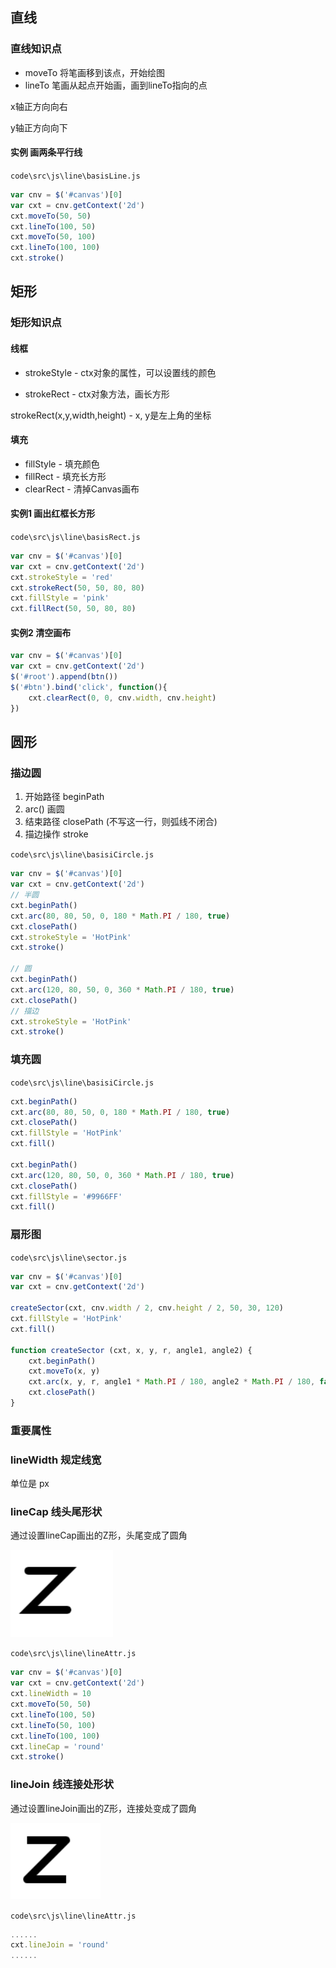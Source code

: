 ## 直线

### 直线知识点

- moveTo 将笔画移到该点，开始绘图
- lineTo 笔画从起点开始画，画到lineTo指向的点

x轴正方向向右

y轴正方向向下

#### 实例 画两条平行线

`code\src\js\line\basisLine.js`

```js
var cnv = $('#canvas')[0]
var cxt = cnv.getContext('2d')
cxt.moveTo(50, 50)
cxt.lineTo(100, 50)
cxt.moveTo(50, 100)
cxt.lineTo(100, 100)
cxt.stroke()
```

## 矩形

### 矩形知识点

#### 线框

- strokeStyle - ctx对象的属性，可以设置线的颜色


- strokeRect - ctx对象方法，画长方形

strokeRect(x,y,width,height) - x, y是左上角的坐标

#### 填充

- fillStyle - 填充颜色
- fillRect - 填充长方形
- clearRect - 清掉Canvas画布

#### 实例1 画出红框长方形

`code\src\js\line\basisRect.js`

```js
var cnv = $('#canvas')[0]
var cxt = cnv.getContext('2d')
cxt.strokeStyle = 'red'
cxt.strokeRect(50, 50, 80, 80)
cxt.fillStyle = 'pink'
cxt.fillRect(50, 50, 80, 80)
```

#### 实例2 清空画布

```js
var cnv = $('#canvas')[0]
var cxt = cnv.getContext('2d')
$('#root').append(btn())
$('#btn').bind('click', function(){
    cxt.clearRect(0, 0, cnv.width, cnv.height)
})
```

## 圆形

### 描边圆

1. 开始路径 beginPath
2. arc() 画圆
3. 结束路径 closePath (不写这一行，则弧线不闭合)
4. 描边操作 stroke

`code\src\js\line\basisiCircle.js`

```js
var cnv = $('#canvas')[0]
var cxt = cnv.getContext('2d')
// 半圆
cxt.beginPath()
cxt.arc(80, 80, 50, 0, 180 * Math.PI / 180, true)
cxt.closePath()
cxt.strokeStyle = 'HotPink'
cxt.stroke()

// 圆
cxt.beginPath()
cxt.arc(120, 80, 50, 0, 360 * Math.PI / 180, true)
cxt.closePath()
// 描边
cxt.strokeStyle = 'HotPink'
cxt.stroke()

```

### 填充圆

`code\src\js\line\basisiCircle.js`

```js
cxt.beginPath()
cxt.arc(80, 80, 50, 0, 180 * Math.PI / 180, true)
cxt.closePath()
cxt.fillStyle = 'HotPink'
cxt.fill()

cxt.beginPath()
cxt.arc(120, 80, 50, 0, 360 * Math.PI / 180, true)
cxt.closePath()
cxt.fillStyle = '#9966FF'
cxt.fill()
```

### 扇形图

`code\src\js\line\sector.js`

```js
var cnv = $('#canvas')[0]
var cxt = cnv.getContext('2d')

createSector(cxt, cnv.width / 2, cnv.height / 2, 50, 30, 120)
cxt.fillStyle = 'HotPink'
cxt.fill()

function createSector (cxt, x, y, r, angle1, angle2) {
    cxt.beginPath()
    cxt.moveTo(x, y)
    cxt.arc(x, y, r, angle1 * Math.PI / 180, angle2 * Math.PI / 180, false)
    cxt.closePath()
}
```

### 重要属性

### lineWidth 规定线宽

单位是 px

### lineCap 线头尾形状

通过设置lineCap画出的Z形，头尾变成了圆角

![lineCap](.\img\lineCap.png)

`code\src\js\line\lineAttr.js`

```js
var cnv = $('#canvas')[0]
var cxt = cnv.getContext('2d')
cxt.lineWidth = 10
cxt.moveTo(50, 50)
cxt.lineTo(100, 50)
cxt.lineTo(50, 100)
cxt.lineTo(100, 100)
cxt.lineCap = 'round'
cxt.stroke()
```

### lineJoin 线连接处形状

通过设置lineJoin画出的Z形，连接处变成了圆角

![lineCap](.\img\lineJoin.png)

`code\src\js\line\lineAttr.js`

```js
......
cxt.lineJoin = 'round'
......
```

